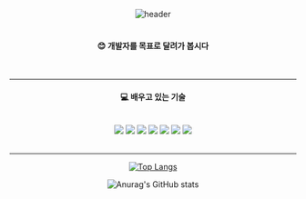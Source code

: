 <div align="center">
  
  ![header](https://capsule-render.vercel.app/api?type=cylinder&color=000000&height=150&section=header&text=ssxng0&fontColor=ffffff&fontSize=70&animation=fadeIn&fontAlignY=55)
<br/>
<br/>

 #### :blush: 개발자를 목표로 달려가 봅시다
  
<br/>

  * * *
  
  
  #### :computer: 배우고 있는 기술
  
  <br/>
  
<img src="https://img.shields.io/badge/html5-E34F26?style=for-the-badge&logo=html5&logoColor=white">
<img src="https://img.shields.io/badge/css3-1572B6?style=for-the-badge&logo=css3&logoColor=white">
<img src="https://img.shields.io/badge/javascript-F7DF1E?style=for-the-badge&logo=javascript&logoColor=white">
<img src="https://img.shields.io/badge/typescript-3178C6?style=for-the-badge&logo=typescript&logoColor=white">
<img src="https://img.shields.io/badge/nextjs-000000?style=for-the-badge&logo=nextdotjs&logoColor=white">
<img src="https://img.shields.io/badge/react-61DAFB?style=for-the-badge&logo=react&logoColor=white">
<img src="https://img.shields.io/badge/github-181717?style=for-the-badge&logo=github&logoColor=white">
<br/>
<br/>

*****

  
[![Top Langs](https://github-readme-stats.vercel.app/api/top-langs/?username=sbs1253)](https://github.com/anuraghazra/github-readme-stats)  



![Anurag's GitHub stats](https://github-readme-stats.vercel.app/api?username=sbs1253&hide=contribs,prs&show_icons=true&theme=dark)


</div>



